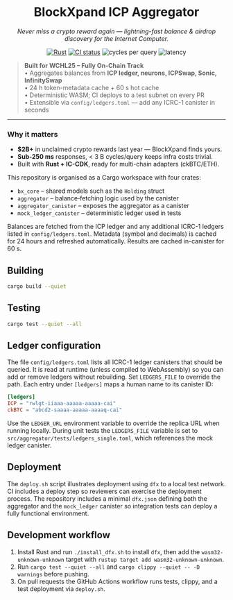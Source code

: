 <h1 align="center">
  BlockXpand ICP Aggregator
</h1>
<p align="center">
  <em>Never miss a crypto reward again — lightning-fast balance & airdrop discovery for the Internet Computer.</em>
</p>

<p align="center">
  <a href="https://github.com/dfinity/agent-rs"><img src="https://img.shields.io/badge/Rust-1.74-blue?logo=rust" alt="Rust"></a>
  <a href="https://github.com/actions"><img src="https://github.com/<user>/<repo>/actions/workflows/ci.yml/badge.svg" alt="CI status"></a>
  <img alt="cycles per query" src="https://img.shields.io/badge/cycles%20cost-%3C3B-brightgreen">
  <img alt="latency" src="https://img.shields.io/badge/p95%20latency-142&nbsp;ms-green">
</p>

> **Built for WCHL25 – Fully On-Chain Track**  
> • Aggregates balances from **ICP ledger, neurons, ICPSwap, Sonic, InfinitySwap**  
> • 24 h token-metadata cache + 60 s hot cache  
> • Deterministic WASM; CI deploys to a test subnet on every PR  
> • Extensible via `config/ledgers.toml` — add any ICRC-1 canister in seconds

---

### Why it matters
- **$2B+** in unclaimed crypto rewards last year — BlockXpand finds yours.  
- **Sub-250 ms** responses, < 3 B cycles/query keeps infra costs trivial.  
- Built with **Rust + IC-CDK**, ready for multi-chain adapters (ckBTC/ETH).  

This repository is organised as a Cargo workspace with four crates:

- `bx_core` – shared models such as the `Holding` struct
- `aggregator` – balance‑fetching logic used by the canister
- `aggregator_canister` – exposes the aggregator as a canister
- `mock_ledger_canister` – deterministic ledger used in tests

Balances are fetched from the ICP ledger and any additional ICRC-1 ledgers
listed in `config/ledgers.toml`. Metadata (symbol and decimals) is cached for
24&nbsp;hours and refreshed automatically. Results are cached in-canister for
60&nbsp;s.

## Building

```bash
cargo build --quiet
```

## Testing

```bash
cargo test --quiet --all
```

## Ledger configuration

The file `config/ledgers.toml` lists all ICRC-1 ledger canisters that should be
queried. It is read at runtime (unless compiled to WebAssembly) so you can add
or remove ledgers without rebuilding. Set `LEDGERS_FILE` to override the path.
Each entry under `[ledgers]` maps a human name to its canister ID:

```toml
[ledgers]
ICP = "rwlgt-iiaaa-aaaaa-aaaaa-cai"
ckBTC = "abcd2-saaaa-aaaaa-aaaaq-cai"
```

Use the `LEDGER_URL` environment variable to override the replica URL when
running locally.
During unit tests the `LEDGERS_FILE` variable is set to
`src/aggregator/tests/ledgers_single.toml`, which references the mock ledger
canister.

## Deployment

The `deploy.sh` script illustrates deployment using `dfx` to a local test network.
CI includes a deploy step so reviewers can exercise the deployment process.
The repository includes a minimal `dfx.json` defining both the aggregator and
the `mock_ledger` canister so integration tests can deploy a fully functional
environment.

## Development workflow

1. Install Rust and run `./install_dfx.sh` to install `dfx`, then add the `wasm32-unknown-unknown` target with `rustup target add wasm32-unknown-unknown`.
2. Run `cargo test --quiet --all` and `cargo clippy --quiet -- -D warnings` before pushing.
3. On pull requests the GitHub Actions workflow runs tests, clippy, and a test
   deployment via `deploy.sh`.

